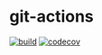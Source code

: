 # git-actions

[![build](https://github.com/MartinSchubert04/git-actions/actions/workflows/build.yml/badge.svg)](https://github.com/MartinSchubert04/git-actions/actions/workflows/build.yml)
[![codecov](https://codecov.io/gh/MartinSchubert04/git-actions/graph/badge.svg?token=IM5HHI4J1A)](https://codecov.io/gh/MartinSchubert04/git-actions)


